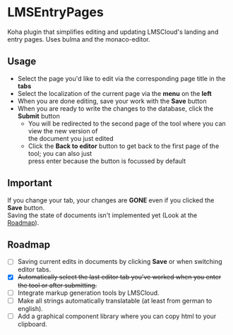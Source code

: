 # LMSEntryPages
Koha plugin that simplifies editing and updating LMSCloud's landing and entry pages. Uses bulma and the monaco-editor.

## Usage
* Select the page you'd like to edit via the corresponding page title in the **tabs**
* Select the localization of the current page via the **menu** on the **left**
* When you are done editing, save your work with the **Save** button
* When you are ready to write the changes to the database, click the **Submit** button
    * You will be redirected to the second page of the tool where you can view the new version of\
    the document you just edited
    * Click the **Back to editor** button to get back to the first page of the tool; you can also just\
    press enter because the button is focussed by default

## Important
If you change your tab, your changes are **GONE** even if you clicked the **Save** button.\
Saving the state of documents isn't implemented yet (Look at the [Roadmap](#Roadmap)).

## Roadmap
- [ ] Saving current edits in documents by clicking **Save** or when switching editor tabs.
- [x] ~~Automatically select the last editor tab you've worked when you enter the tool or after submitting.~~
- [ ] Integrate markup generation tools by LMSCloud.
- [ ] Make all strings automatically translatable (at least from german to english).
- [ ] Add a graphical component library where you can copy html to your clipboard.